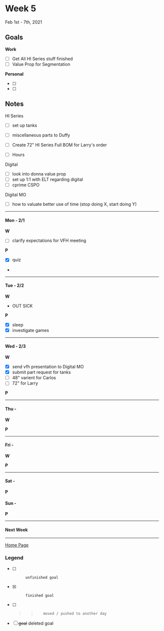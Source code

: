 # Week 5
Feb 1st - 7th, 2021

## Goals

**Work**

- [ ] Get All HI Series stuff finished
- [ ] Value Prop for Segmentation

**Personal**

- [ ] 
- [ ] 


## Notes
HI Series
- [ ] set up tanks
- [ ] miscellaneous parts to Duffy
- [ ] Create 72" HI Series Full BOM for Larry's order
- [ ] Hours


Digital
- [ ] look into donna value prop
- [ ] set up 1:1 with ELT regarding digital
- [ ] cprime CSPO

Digital MO
- [ ] how to valuate better use of time (stop doing X, start doing Y)

----------

#### Mon - 2/1 ####

**W**
- [ ] clarify expectations for VFH meeting

**P**
- [x] quiz
- 


----------

#### Tue - 2/2 ####

**W**
- OUT SICK

**P**
- [x] sleep
- [x] investigate games

----------

#### Wed - 2/3 ####

**W**
- [x] send vfh presentation to Digital MO
- [x] submit part request for tanks
- [ ] 48" varient for Carlos
- [ ] 72" for Larry

**P**


----------

#### Thu -  ####

**W**

**P**


----------

#### Fri -  ####

**W**

**P**


----------

#### Sat -  ####

**P**

#### Sun -  ####

**P**

----------

#### Next Week

----------

[Home Page](https://ch3ck3rs.github.io/Goals)

### Legend

- [ ] 			unfinished goal
- [x] 			finished goal
- [ ] >> 		moved / pushed to another day
- [ ] ~~goal~~	deleted goal